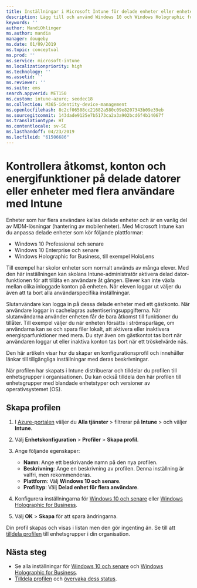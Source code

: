 ```yaml
---
title: Inställningar i Microsoft Intune för delade enheter eller enheter med flera användare – Azure | Microsoft Docs
description: Lägg till och använd Windows 10 och Windows Holographic for Business-enheter som är delade eller som används av flera användare i Microsoft Intune. Se en lista över alla inställningar och vad de gör på enheterna, inklusive Microsoft HoloLens. Kontrollera gästkonton, hantera konton och ta bort inaktiva konton, tillåt eller förhindra att spara i lokal lagring, ange energi- och strömsparalternativ, välj när uppdateringar installeras och använd enheter i utbildningsmiljöer i en enhetskonfigurationsprofil.
keywords: ''
author: MandiOhlinger
ms.author: mandia
manager: dougeby
ms.date: 01/09/2019
ms.topic: conceptual
ms.prod: ''
ms.service: microsoft-intune
ms.localizationpriority: high
ms.technology: ''
ms.assetid: ''
ms.reviewer: ''
ms.suite: ems
search.appverid: MET150
ms.custom: intune-azure; seodec18
ms.collection: M365-identity-device-management
ms.openlocfilehash: 8c2cf06508cc21682a580c09e8207343b09e39eb
ms.sourcegitcommit: 143dade9125e7b5173ca2a3a902bcd6f4b14067f
ms.translationtype: HT
ms.contentlocale: sv-SE
ms.lasthandoff: 04/23/2019
ms.locfileid: "61506686"
---
```

# <a name="control-access-accounts-and-power-features-on-shared-pc-or-multi-user-devices-using-intune"></a>Kontrollera åtkomst, konton och energifunktioner på delade datorer eller enheter med flera användare med Intune

Enheter som har flera användare kallas delade enheter och är en vanlig del av MDM-lösningar (hantering av mobilenheter). Med Microsoft Intune kan du anpassa delade enheter som kör följande plattformar:

- Windows 10 Professional och senare
- Windows 10 Enterprise och senare
- Windows Holographic for Business, till exempel HoloLens

Till exempel har skolor enheter som normalt används av många elever. Med den här inställningen kan skolans Intune-administratör aktivera delad dator-funktionen för att tillåta en användare åt gången. Elever kan inte växla mellan olika inloggade konton på enheten. När eleven loggar ut väljer du även att ta bort alla användarspecifika inställningar.

Slutanvändare kan logga in på dessa delade enheter med ett gästkonto. När användare loggar in cachelagras autentiseringsuppgifterna. När slutanvändarna använder enheten får de bara åtkomst till funktioner du tillåter. Till exempel väljer du när enheten försätts i strömsparläge, om användarna kan se och spara filer lokalt, att aktivera eller inaktivera energisparfunktioner med mera. Du styr även om gästkontot tas bort när användaren loggar ut eller inaktiva konton tas bort när ett tröskelvärde nås.

Den här artikeln visar hur du skapar en konfigurationsprofil och innehåller länkar till tillgängliga inställningar med deras beskrivningar.

När profilen har skapats i Intune distribuerar och tilldelar du profilen till enhetsgrupper i organisationen. Du kan också tilldela den här profilen till enhetsgrupper med blandade enhetstyper och versioner av operativsystemet (OS).

## <a name="create-the-profile"></a>Skapa profilen

1. I [Azure-portalen](https://portal.azure.com) väljer du **Alla tjänster** > filtrerar på **Intune** > och väljer **Intune**.
2. Välj **Enhetskonfiguration** > **Profiler** > **Skapa profil**.
3. Ange följande egenskaper:

   - **Namn**: Ange ett beskrivande namn på den nya profilen.
   - **Beskrivning**: Ange en beskrivning av profilen. Denna inställning är valfri, men rekommenderas.
   - **Plattform**: Välj **Windows 10 och senare**.
   - **Profiltyp**: Välj **Delad enhet för flera användare**.

4. Konfigurera inställningarna för [Windows 10 och senare](shared-user-device-settings-windows.md) eller [Windows Holographic for Business](shared-user-device-settings-windows-holographic.md).

5. Välj **OK** > **Skapa** för att spara ändringarna.

Din profil skapas och visas i listan men den gör ingenting än. Se till att [tilldela profilen](device-profile-assign.md) till enhetsgrupper i din organisation.

## <a name="next-steps"></a>Nästa steg

- Se alla inställningar för [Windows 10 och senare](shared-user-device-settings-windows.md) och [Windows Holographic for Business](shared-user-device-settings-windows-holographic.md).
- [Tilldela profilen](device-profile-assign.md) och [övervaka dess status](device-profile-monitor.md).
